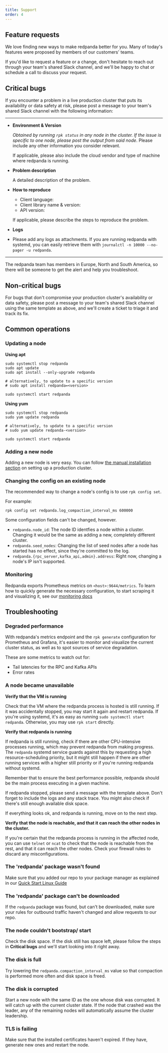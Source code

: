 ```yaml
---
title: Support
order: 4
---
```

## Feature requests

We love finding new ways to make redpanda better for you. Many of today's
features were proposed by members of our customers' teams.

If you'd like to request a feature or a change, don't hesitate to reach out
through your team's shared Slack channel, and we'll be happy to chat or
schedule a call to discuss your request.

## Critical bugs

If you encounter a problem in a live production cluster that puts its
availability or data safety at risk, please post a message to your team's
shared Slack channel with the following information:

--------------------
- **Environment & Version**

  _Obtained by running `rpk status` in any node in the cluster. If the issue is
  specific to one node, please post the output from said node_. Please include any
  other information you consider relevant.

  If applicable, please also include the cloud vendor and type of machine where
  redpanda is running.

- **Problem description**

  A detailed description of the problem.

- **How to reproduce**

  - Client language:
  - Client library name & version:
  - API version:

  If applicable, please describe the steps to reproduce the problem.

- **Logs**

- Please add any logs as attachments. If you are running redpanda with systemd,
  you can easily retrieve them with `journalctl -n 10000 --no-pager -u redpanda`.

----------------------

The redpanda team has members in Europe, North and South America, so there will
be someone to get the alert and help you troubleshoot.

## Non-critical bugs

For bugs that don't compromise your production cluster's availability or data
safety, please post a message to your team's shared Slack channel using the same
template as above, and we'll create a ticket to triage it and track its fix.

## Common operations

### Updating a node

**Using apt**

```
sudo systemctl stop redpanda
sudo apt update
sudo apt install --only-upgrade redpanda

# alternatively, to update to a specific version
# sudo apt install redpanda=<version>

sudo systemctl start redpanda 
```

**Using yum**

```
sudo systemctl stop redpanda
sudo yum update redpanda

# alternatively, to update to a specific version
# sudo yum update redpanda-<version>

sudo systemctl start redpanda 
```

### Adding a new node

Adding a new node is very easy. You can follow
[the manual installation section](/docs/production-deployment#Manual-Installation)
on setting up a production cluster.

### Changing the config on an existing node

The recommended way to change a node's config is to use `rpk config set`.

For example:

`rpk config set redpanda.log_compaction_interval_ms 600000`

Some configuration fields can't be changed, however.

- `redpanda.node_id`: The node ID identfies a node within a cluster. Changing
  it would be the same as adding a new, completely different cluster.
- `redpanda.seed_nodes`: Changing the list of seed nodes after a node has
  started has no effect, since they're committed to the log.
- `redpanda.{rpc_server,kafka_api,admin}.address`: Right now, changing a node's
  IP isn't supported.
  
### Monitoring

Redpanda exports Prometheus metrics on `<host>:9644/metrics`. To learn how to
quickly generate the necessary configuration, to start scraping it and
visualizing it, see our
[monitoring docs](/docs/monitoring)

## Troubleshooting

### Degraded performance

With redpanda's metrics endpoint and the `rpk generate` configuration for
Prometheus and Grafana, it's easier to monitor and visualize the current cluster
status, as well as to spot sources of service degradation.

These are some metrics to watch out for:
- Tail latencies for the RPC and Kafka APIs
- Error rates

### A node became unavailable

**Verify that the VM is running**

Check that the VM where the redpanda process is hosted is still running. If it
was accidentally stopped, you may start it again and restart redpanda. If you're
using systemd, it's as easy as running `sudo systemctl start redpanda`.
Otherwise, you may use `rpk start` directly.

**Verify that redpanda is running**

If redpanda is still running, check if there are other CPU-intensive processes
running, which may prevent redpanda from making progress. The `redpanda` systemd
service guards against this by requesting a high resource-scheduling priority,
but it might still happen if there are other running services with a higher
still priority or if you're running redpanda without systemd.

Remember that to ensure the best performance possible, redpanda should be the
main process executing in a given machine.

If redpanda stopped, please send a message with the template above. Don't forget
to include the logs and any stack trace. You might also check if there's still
enough available disk space.

If everything looks ok, and redpanda is running, move on to the next step.

**Verify that the node is reachable, and that it can reach the other nodes in
the cluster.**

If you're certain that the redpanda process is running in the affected node, you
can use `telnet` or `ncat` to check that the node is reachable from the rest,
and that it can reach the other nodes. Check your firewall rules to discard any
misconfigurations.

### The 'redpanda' package wasn't found

Make sure that you added our repo to your package manager as explained in our
[Quick Start Linux Guide](/docs/quick-start-linux)

### The 'redpanda' package can't be downloaded

If the `redpanda` package was found, but can't be downloaded, make sure your
rules for outbound traffic haven't changed and allow requests to our repo.

### The node couldn't bootstrap/ start

Check the disk space. If the disk still has space left, please follow the steps
in **Critical bugs** and we'll start looking into it right away.

### The disk is full

Try lowering the `redpanda.compaction_interval_ms` value so that compaction is
performed more often and disk space is freed.

### The disk is corrupted

Start a new node with the same ID as the one whose disk was corrupted. It will
catch up with the current cluster state. If the node that crashed was the leader,
any of the remaining nodes will automatically assume the cluster leadership.

### TLS is failing

Make sure that the installed certificates haven't expired. If they have,
generate new ones and restart the node.
